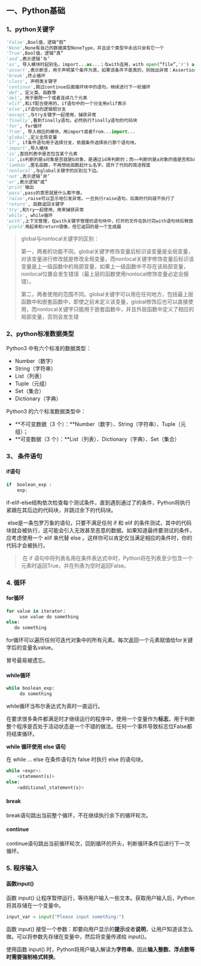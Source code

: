 ## 一、Python基础

### 1、python关键字

```python
'False',Bool值，逻辑“假”
'None',None有自己的数据类型NoneType，并且这个类型中永远只会有它一个
'True',Bool值，逻辑“真”
'and',表示逻辑‘与’
'as', 导入模块时起别名，import...as...；与with连用，with open(“file”,'r') as f
'assert',表示断言，用于声明某个条件为真，如果该条件不是真的，则抛出异常：AssertionError
'break',终止循环
'class', 声明类关键字
'continue',跳过continue后面循环块中的语句，继续进行下一轮循环
'def', 定义类、函数等
'del', 用于删除一个或者连续几个元素
'elif',和if配合使用的，if语句中的一个分支用elif表示
'else',if语句的逻辑假分支
'except',与try关键字一起使用，捕获异常
'finally',看到finally语句，必然执行finally语句的代码块
'for', for循环
'from', 导入相应的模块，用import或者from...import...
'global',定义全局变量
'if', if条件语句用于选择分支，依据条件选择执行那个语句块。
'import',导入模块
'in',查找列表中是否包含某个元素
'is',is判断的是a对象是否就是b对象，是通过id来判断的；而==判断的是a对象的值是否和b对象的值相等，是通过value来判断的
'lambda',匿名函数，不用想给函数起什么名字。提升了代码的简洁程度
'nonlocal',与global关键字的区别见下边。
'not',表示逻辑‘非’
'or',表示逻辑“或”
'print'输出
'pass',pass的意思就是什么都不做。
'raise',raise可以显示地引发异常。一旦执行raise语句，后面的代码就不执行了
'return', 函数返回关键字
'try',和try一起使用，用来捕获异常
'while', while循环
'with',上下文管理，在with关键字管理的语句块中，打开的文件在执行完with语句块后释放
'yield'用起来和return很像，但它返回的是一个生成器
```

> global与nonlocal关键字的区别：
>
> 第一，两者的功能不同。global关键字修饰变量后标识该变量是全局变量，对该变量进行修改就是修改全局变量，而nonlocal关键字修饰变量后标识该变量是上一级函数中的局部变量，如果上一级函数中不存在该局部变量，nonlocal位置会发生错误（最上层的函数使用nonlocal修饰变量必定会报错）。
>
> 第二，两者使用的范围不同。global关键字可以用在任何地方，包括最上层函数中和嵌套函数中，即使之前未定义该变量，global修饰后也可以直接使用，而nonlocal关键字只能用于嵌套函数中，并且外层函数中定义了相应的局部变量，否则会发生错

### 2、python标准数据类型

Python3 中有六个标准的数据类型：

- Number（数字）
- String（字符串）
- List（列表）
- Tuple（元组）
- Set（集合）
- Dictionary（字典）

Python3 的六个标准数据类型中：

- **不可变数据（3 个）：**Number（数字）、String（字符串）、Tuple（元组）；
- **可变数据（3 个）：**List（列表）、Dictionary（字典）、Set（集合）

### 3、 条件语句

#### if语句

```python
if  boolean_exp :
    exp;
```

​	if-elif-else结构依次检查每个测试条件，直到遇到通过了的条件，Python将执行紧跟在其后边的代码块，并跳过余下的代码块。

​	else是一条包罗万象的语句，只要不满足任何 if 和 elif 的条件测试，其中的代码块就会被执行，这可能会引入无效甚至恶意的数据。如果知道最终要测试的条件，应考虑使用一个 elif 来代替 else 。这样你可以肯定仅当满足相应的条件时，你的代码才会被执行。

> ​	在 if 语句中将列表名用在条件表达式中时，Python将在列表至少包含一个元素时返回True，并在列表为空时返回False。

### 4. 循环

#### for循环

```python
for value in iterator：
	 use value do something
else:
   do something
```

for循环可以遍历任何可迭代对象中的所有元素。每次返回一个元素赋值给for关键字后的变量名value。

冒号最易被遗忘。

#### while循环

```python
while boolean_exp:
	 do something
```

while循环当布尔表达式为真时一直运行。

在要求很多条件都满足时才继续运行的程序中，使用一个变量作为**标志**，用于判断整个程序是否处于活动状态是一个不错的做法。任何一个事件导致标志位False都将结束循环。

**while 循环使用 else 语句**

在 while … else 在条件语句为 false 时执行 else 的语句块。

```python
while <expr>:
    <statement(s)>
else:
    <additional_statement(s)>
```

#### break

break语句跳出当前整个循环，不在继续执行余下的循环轮次。

#### continue

continue语句跳出当前循环轮次，回到循环的开头，判断循环条件后进行下一次循环。

<!--for循环是一种遍历列表的有效方式，但是for循环中不应该修改列表，否则将导致Python难以跟踪其中的元素。要在遍历列表的同时对其进行修改，可以使用while循环。通过while循环同列表和字典结合使用，可以收集、存储并组织大量的输入。-->

### 5. 程序输入

#### 函数input()

函数 input() 让程序暂停运行，等待用户输入一些文本。获取用户输入后，Python将其存储在一个变量中。

```python
input_var = input("Please input something:")
```

函数 input() 接受一个参数：即要向用户显示的**提示**或者**说明**，让用户知道该怎么做。可以将参数先存储在变量中，然后将变量传递给 input()。

使用函数 input() 时，Python将用户输入解读为**字符串**。因此**输入整数、浮点数等时需要强制格式转换**。

